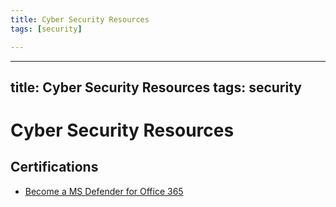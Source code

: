 ```yaml
---
title: Cyber Security Resources
tags: [security]

---
```


---
title: Cyber Security Resources
tags: security
---

# Cyber Security Resources

## Certifications
- [Become a MS Defender for Office 365](https://techcommunity.microsoft.com/t5/microsoft-defender-for-office/become-a-microsoft-defender-for-office-365-ninja-june-2022/ba-p/2187392)